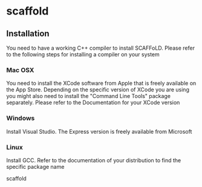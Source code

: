 scaffold
========

## Installation

You need to have a working C++ compiler to install SCAFFoLD. Please refer to the following steps for installing a compiler on your system

### Mac OSX

You need to install the XCode software from Apple that is freely available on the App Store. Depending on the specific version of XCode you are using you might also need to install the "Command Line Tools" package separately. Please refer to the Documentation for your XCode version

### Windows

Install Visual Studio. The Express version is freely available from Microsoft

### Linux

Install GCC. Refer to the documentation of your distribution to find the specific package name

scaffold

